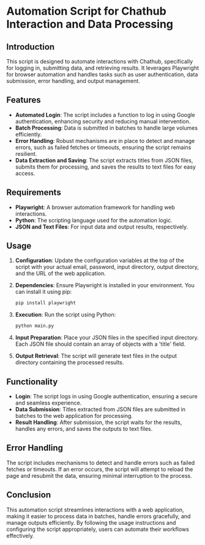 # Automation Script for Chathub Interaction and Data Processing

## Introduction

This script is designed to automate interactions with Chathub, specifically for logging in, submitting data, and retrieving results. It leverages Playwright for browser automation and handles tasks such as user authentication, data submission, error handling, and output management.

## Features

- **Automated Login**: The script includes a function to log in using Google authentication, enhancing security and reducing manual intervention.
- **Batch Processing**: Data is submitted in batches to handle large volumes efficiently.
- **Error Handling**: Robust mechanisms are in place to detect and manage errors, such as failed fetches or timeouts, ensuring the script remains resilient.
- **Data Extraction and Saving**: The script extracts titles from JSON files, submits them for processing, and saves the results to text files for easy access.

## Requirements

- **Playwright**: A browser automation framework for handling web interactions.
- **Python**: The scripting language used for the automation logic.
- **JSON and Text Files**: For input data and output results, respectively.

## Usage

1. **Configuration**: Update the configuration variables at the top of the script with your actual email, password, input directory, output directory, and the URL of the web application.

2. **Dependencies**: Ensure Playwright is installed in your environment. You can install it using pip:
   ```bash
   pip install playwright
   ```

3. **Execution**: Run the script using Python:
   ```bash
   python main.py
   ```

4. **Input Preparation**: Place your JSON files in the specified input directory. Each JSON file should contain an array of objects with a 'title' field.

5. **Output Retrieval**: The script will generate text files in the output directory containing the processed results.

## Functionality

- **Login**: The script logs in using Google authentication, ensuring a secure and seamless experience.
- **Data Submission**: Titles extracted from JSON files are submitted in batches to the web application for processing.
- **Result Handling**: After submission, the script waits for the results, handles any errors, and saves the outputs to text files.

## Error Handling

The script includes mechanisms to detect and handle errors such as failed fetches or timeouts. If an error occurs, the script will attempt to reload the page and resubmit the data, ensuring minimal interruption to the process.

## Conclusion

This automation script streamlines interactions with a web application, making it easier to process data in batches, handle errors gracefully, and manage outputs efficiently. By following the usage instructions and configuring the script appropriately, users can automate their workflows effectively.
